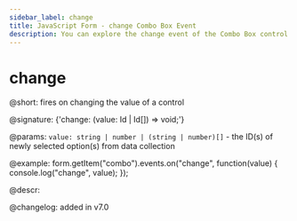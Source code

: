 ```yaml
---
sidebar_label: change
title: JavaScript Form - change Combo Box Event 
description: You can explore the change event of the Combo Box control of Form in the documentation of the DHTMLX JavaScript UI library. Browse developer guides and API reference, try out code examples and live demos, and download a free 30-day evaluation version of DHTMLX Suite 7.
---
```


# change

@short: fires on changing the value of a control

@signature: {'change: (value: Id | Id[]) => void;'}

@params:
`value: string | number | (string | number)[]` - the ID(s) of newly selected option(s) from data collection

@example:
form.getItem("combo").events.on("change", function(value) {
    console.log("change", value);
});

@descr:

@changelog: added in v7.0
